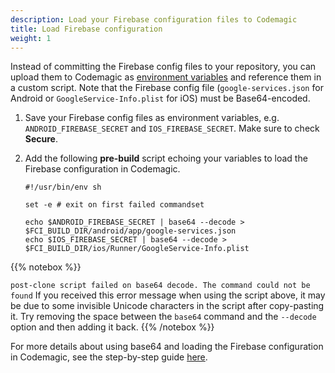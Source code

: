 ```yaml
---
description: Load your Firebase configuration files to Codemagic
title: Load Firebase configuration
weight: 1
---
```


Instead of committing the Firebase config files to your repository, you can upload them to Codemagic as [environment variables](https://docs.codemagic.io/building/environment-variables/) and reference them in a custom script. Note that the Firebase config file (`google-services.json` for Android or `GoogleService-Info.plist` for iOS) must be Base64-encoded.

1.  Save your Firebase config files as environment variables, e.g. `ANDROID_FIREBASE_SECRET` and `IOS_FIREBASE_SECRET`. Make sure to check **Secure**.
2.  Add the following **pre-build** script echoing your variables to load the Firebase configuration in Codemagic.

        #!/usr/bin/env sh

        set -e # exit on first failed commandset

        echo $ANDROID_FIREBASE_SECRET | base64 --decode > $FCI_BUILD_DIR/android/app/google-services.json
        echo $IOS_FIREBASE_SECRET | base64 --decode > $FCI_BUILD_DIR/ios/Runner/GoogleService-Info.plist

{{% notebox %}}

`post-clone script failed on base64 decode. The command could not be found`
If you received this error message when using the script above, it may be due to some invisible Unicode characters in the script after copy-pasting it. Try removing the space between the `base64` command and the `--decode` option and then adding it back.
{{% /notebox %}}

For more details about using base64 and loading the Firebase configuration in Codemagic, see the step-by-step guide [here](https://blog.codemagic.io/how-to-load-firebase-config-in-codemagic-with-environment-variables/).
